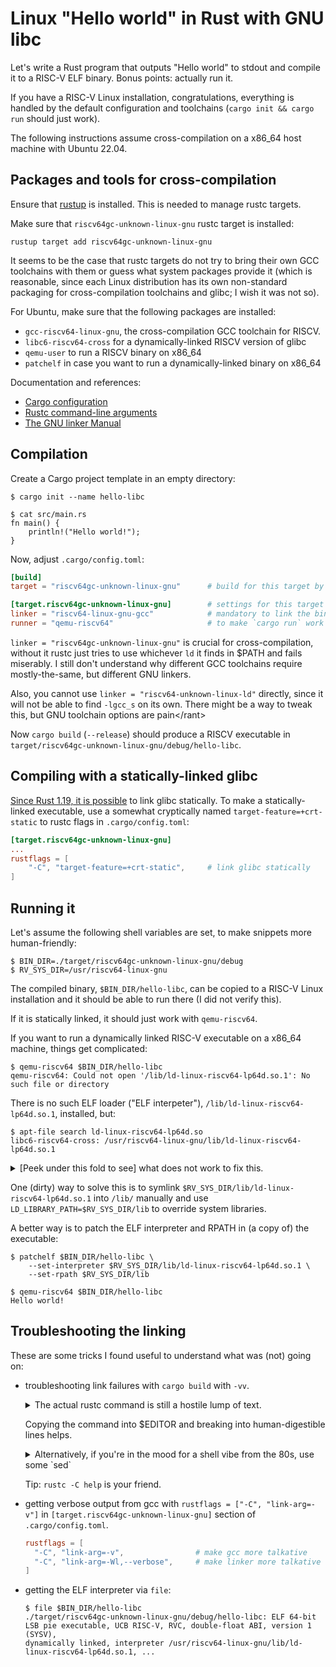# Linux "Hello world" in Rust with GNU libc

Let's write a Rust program that outputs "Hello world" to stdout and compile it to a RISC-V 
ELF binary. Bonus points: actually run it.

If you have a RISC-V Linux installation, congratulations, everything is handled by the default
configuration and toolchains (`cargo init && cargo run` should just work).

The following instructions assume cross-compilation on a x86\_64 host machine with Ubuntu 22.04.


## Packages and tools for cross-compilation

Ensure that [rustup](https://rustup.rs/) is installed. This is needed to manage rustc targets.

Make sure that `riscv64gc-unknown-linux-gnu` rustc target is installed:

```console
rustup target add riscv64gc-unknown-linux-gnu
```

It seems to be the case that rustc targets do not try to bring their own GCC toolchains with them 
or guess what system packages provide it (which is reasonable, since each Linux distribution has 
its own non-standard packaging for cross-compilation toolchains and glibc; I wish it was not so).

For Ubuntu, make sure that the following packages are installed:

- `gcc-riscv64-linux-gnu`, the cross-compilation GCC toolchain for RISCV.
- `libc6-riscv64-cross` for a dynamically-linked RISCV version of glibc
- `qemu-user` to run a RISCV binary on x86\_64
- `patchelf` in case you want to run a dynamically-linked binary on x86\_64

Documentation and references:

- [Cargo configuration](https://doc.rust-lang.org/cargo/reference/config.html)
- [Rustc command-line arguments](https://doc.rust-lang.org/rustc/command-line-arguments.html)
- [The GNU linker Manual](https://sourceware.org/binutils/docs/ld/)


## Compilation

Create a Cargo project template in an empty directory:

```console
$ cargo init --name hello-libc

$ cat src/main.rs
fn main() {
    println!("Hello world!");
}
```

Now, adjust `.cargo/config.toml`:

```toml
[build]
target = "riscv64gc-unknown-linux-gnu"      # build for this target by default

[target.riscv64gc-unknown-linux-gnu]        # settings for this target
linker = "riscv64-linux-gnu-gcc"            # mandatory to link the binary
runner = "qemu-riscv64"                     # to make `cargo run` work on x86\_64
```

`linker = "riscv64gc-unknown-linux-gnu"` is crucial for cross-compilation, without it 
rustc just tries to use whichever `ld` it finds in $PATH and fails miserably. I still
don't understand why different GCC toolchains require mostly-the-same, but different 
GNU linkers.

Also, you cannot use `linker = "riscv64-unknown-linux-ld"` directly, since it will not be able 
to find `-lgcc_s` on its own. There might be a way to tweak this, but GNU toolchain options are
pain\</rant\>

Now `cargo build` (`--release`) should produce a RISCV executable in 
`target/riscv64gc-unknown-linux-gnu/debug/hello-libc`.


## Compiling with a statically-linked glibc

[Since Rust 1.19, it is possible](https://stackoverflow.com/a/44387312/621719) to link glibc
statically. To make a statically-linked executable, use a somewhat cryptically named 
`target-feature=+crt-static` to rustc flags in `.cargo/config.toml`:

```toml
[target.riscv64gc-unknown-linux-gnu]
...
rustflags = [
    "-C", "target-feature=+crt-static",     # link glibc statically
]
```

## Running it 

Let's assume the following shell variables are set, to make snippets more human-friendly:

```console
$ BIN_DIR=./target/riscv64gc-unknown-linux-gnu/debug
$ RV_SYS_DIR=/usr/riscv64-linux-gnu
```

The compiled binary, `$BIN_DIR/hello-libc`, can be copied to a RISC-V Linux installation
and it should be able to run there (I did not verify this).

If it is statically linked, it should just work with `qemu-riscv64`.

If you want to run a dynamically linked RISC-V executable on a x86\_64 machine, things
get complicated:

```console
$ qemu-riscv64 $BIN_DIR/hello-libc
qemu-riscv64: Could not open '/lib/ld-linux-riscv64-lp64d.so.1': No such file or directory
```

There is no such ELF loader ("ELF interpeter"), `/lib/ld-linux-riscv64-lp64d.so.1`,
installed, but:

```console
$ apt-file search ld-linux-riscv64-lp64d.so
libc6-riscv64-cross: /usr/riscv64-linux-gnu/lib/ld-linux-riscv64-lp64d.so.1
```

<details>
<summary>[Peek under this fold to see] what does not work to fix this.</summary>
<div>

- trying to change the executable `RPATH` does not change the hardcoded ELF interpeter path.
  It is not a regular shared library and always is an absolute path.

- there seem to be no way to convince the linker to use the interpreter in `$RV_SYS_DIR/lib/`.
  The GNU toolchain insists on hardcoding a specific ELF interpreter path it was itself
  configured with.

</div>
</details>

One (dirty) way to solve this is to symlink `$RV_SYS_DIR/lib/ld-linux-riscv64-lp64d.so.1`
into `/lib/` manually and use `LD_LIBRARY_PATH=$RV_SYS_DIR/lib` to override system libraries.

A better way is to patch the ELF interpreter and RPATH in (a copy of) the executable:

```console
$ patchelf $BIN_DIR/hello-libc \
    --set-interpreter $RV_SYS_DIR/lib/ld-linux-riscv64-lp64d.so.1 \
    --set-rpath $RV_SYS_DIR/lib

$ qemu-riscv64 $BIN_DIR/hello-libc
Hello world!
```


## Troubleshooting the linking

These are some tricks I found useful to understand what was (not) going on:

- troubleshooting link failures with `cargo build` with `-vv`.

  <details>
  <summary> The actual rustc command is still a hostile lump of text. </summary>
  <div>

  ```console
  $ cargo build -vv
     Compiling hello-libc v0.1.0 (/home/user/code/lang/arch/riscv/hello-libc)
       Running `CARGO=/home/user/.rustup/toolchains/nightly-x86_64-unknown-linux-gnu/bin/cargo CARGO_BIN_NAME=hello-libc CARGO_CRATE_NAME=hello_libc CARGO_MANIFEST_DIR=/home/user/code/lang/arch/riscv/hello-libc CARGO_PKG_AUTHORS='' CARGO_PKG_DESCRIPTION='' CARGO_PKG_HOMEPAGE='' CARGO_PKG_LICENSE='' CARGO_PKG_LICENSE_FILE='' CARGO_PKG_NAME=hello-libc CARGO_PKG_REPOSITORY='' CARGO_PKG_RUST_VERSION='' CARGO_PKG_VERSION=0.1.0 CARGO_PKG_VERSION_MAJOR=0 CARGO_PKG_VERSION_MINOR=1 CARGO_PKG_VERSION_PATCH=0 CARGO_PKG_VERSION_PRE='' CARGO_PRIMARY_PACKAGE=1 LD_LIBRARY_PATH='/home/user/code/lang/arch/riscv/hello-libc/target/debug/deps:/home/user/.rustup/toolchains/nightly-x86_64-unknown-linux-gnu/lib:/home/user/.rustup/toolchains/nightly-x86_64-unknown-linux-gnu/lib' rustc --crate-name hello_libc --edition=2021 src/main.rs --error-format=json --json=diagnostic-rendered-ansi,artifacts,future-incompat --crate-type bin --emit=dep-info,link -C embed-bitcode=no -C debuginfo=2 -C metadata=cac59addb6dfe60a -C extra-filename=-cac59addb6dfe60a --out-dir /home/user/code/lang/arch/riscv/hello-libc/target/riscv64gc-unknown-linux-gnu/debug/deps --target riscv64gc-unknown-linux-gnu -C linker=riscv64-linux-gnu-gcc -C incremental=/home/user/code/lang/arch/riscv/hello-libc/target/riscv64gc-unknown-linux-gnu/debug/incremental -L dependency=/home/user/code/lang/arch/riscv/hello-libc/target/riscv64gc-unknown-linux-gnu/debug/deps -L dependency=/home/user/code/lang/arch/riscv/hello-libc/target/debug/deps`
      Finished dev [unoptimized + debuginfo] target(s) in 0.62s
  ```

  </div>
  </details>

  Copying the command into $EDITOR and breaking into human-digestible lines helps.

  <details>
  <summary>Alternatively, if you're in the mood for a shell vibe from the 80s, use some `sed` </summary>
  <div>

  ```console
  $ sed -e 's/ \(CARGO_\|LD_\|-C\|--\|-L\|rustc\|src\)/\n\1/g' < tmp/link-command.txt
  CARGO=/home/user/.rustup/toolchains/nightly-x86_64-unknown-linux-gnu/bin/cargo
  CARGO_BIN_NAME=hello-libc
  CARGO_CRATE_NAME=hello_libc
  CARGO_MANIFEST_DIR=/home/user/code/lang/arch/riscv/hello-libc
  CARGO_PKG_AUTHORS=''
  CARGO_PKG_DESCRIPTION=''
  CARGO_PKG_HOMEPAGE=''
  CARGO_PKG_LICENSE=''
  CARGO_PKG_LICENSE_FILE=''
  CARGO_PKG_NAME=hello-libc
  CARGO_PKG_REPOSITORY=''
  CARGO_PKG_RUST_VERSION=''
  CARGO_PKG_VERSION=0.1.0
  CARGO_PKG_VERSION_MAJOR=0
  CARGO_PKG_VERSION_MINOR=1
  CARGO_PKG_VERSION_PATCH=0
  CARGO_PKG_VERSION_PRE=''
  CARGO_PRIMARY_PACKAGE=1
  LD_LIBRARY_PATH='/home/user/code/lang/arch/riscv/hello-libc/target/debug/deps:/home/user/.rustup/toolchains/nightly-x86_64-unknown-linux-gnu/lib:/home/user/.rustup/toolchains/nightly-x86_64-unknown-linux-gnu/lib'
  rustc
  --crate-name hello_libc
  --edition=2021
  src/main.rs
  --error-format=json
  --json=diagnostic-rendered-ansi,artifacts,future-incompat
  --crate-type bin
  --emit=dep-info,link
  -C embed-bitcode=no
  -C debuginfo=2
  -C metadata=cac59addb6dfe60a
  -C extra-filename=-cac59addb6dfe60a
  --out-dir /home/user/code/lang/arch/riscv/hello-libc/target/riscv64gc-unknown-linux-gnu/debug/deps
  --target riscv64gc-unknown-linux-gnu
  -C linker=riscv64-linux-gnu-gcc
  -C incremental=/home/user/code/lang/arch/riscv/hello-libc/target/riscv64gc-unknown-linux-gnu/debug/incremental
  -L dependency=/home/user/code/lang/arch/riscv/hello-libc/target/riscv64gc-unknown-linux-gnu/debug/deps
  -L dependency=/home/user/code/lang/arch/riscv/hello-libc/target/debug/deps
  ```

  </div>
  </details>

  Tip: `rustc -C help` is your friend.

- getting verbose output from gcc with `rustflags = ["-C", "link-arg=-v"]` in 
  `[target.riscv64gc-unknown-linux-gnu]` section of `.cargo/config.toml`.

  ```toml
  rustflags = [
    "-C", "link-arg=-v",                # make gcc more talkative
    "-C", "link-arg=-Wl,--verbose",     # make linker more talkative
  ]
  ```

- getting the ELF interpreter via `file`: 

  ```console
  $ file $BIN_DIR/hello-libc
  ./target/riscv64gc-unknown-linux-gnu/debug/hello-libc: ELF 64-bit LSB pie executable, UCB RISC-V, RVC, double-float ABI, version 1 (SYSV), 
  dynamically linked, interpreter /usr/riscv64-linux-gnu/lib/ld-linux-riscv64-lp64d.so.1, ...
  ```
